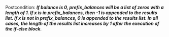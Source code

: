 Postcondition: ***If balance is 0, prefix_balances will be a list of zeros with a length of 1. If x is in prefix_balances, then -1 is appended to the results list. If x is not in prefix_balances, 0 is appended to the results list. In all cases, the length of the results list increases by 1 after the execution of the if-else block.***